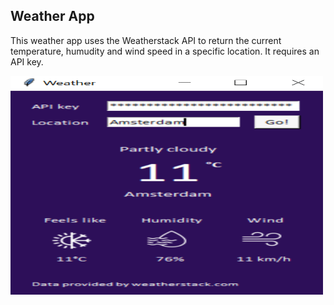 ## Weather App

This weather app uses the Weatherstack API to return the current temperature, humudity and wind speed in a specific location. It requires an API key.

<p>
    <img src="app.png" width="500" height="350" />
</p>
